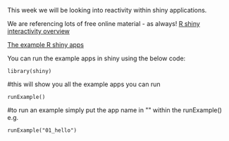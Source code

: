 This week we will be looking into reactivity within shiny applications. 

We are referencing lots of free online material - as always!
[R shiny interactivity overview](https://shiny.rstudio.com/articles/reactivity-overview.html)

[The example R shiny apps](https://shiny.rstudio.com/articles/basics.html)


You can run the example apps in shiny using the below code:


`library(shiny)`

#this will show you all the example apps you can run

`runExample()`

#to run an example simply put the app name in "" within the runExample() e.g.

`runExample("01_hello")`

